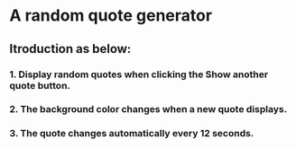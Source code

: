 # A random quote generator
## Itroduction as below:
### 1. Display random quotes when clicking the Show another quote button.
### 2. The background color changes when a new quote displays.
### 3. The quote changes automatically every 12 seconds. 
